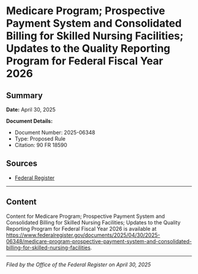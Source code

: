 # Medicare Program; Prospective Payment System and Consolidated Billing for Skilled Nursing Facilities; Updates to the Quality Reporting Program for Federal Fiscal Year 2026

## Summary

**Date:** April 30, 2025

**Document Details:**
- Document Number: 2025-06348
- Type: Proposed Rule
- Citation: 90 FR 18590

## Sources
- [Federal Register](https://www.federalregister.gov/documents/2025/04/30/2025-06348/medicare-program-prospective-payment-system-and-consolidated-billing-for-skilled-nursing-facilities)

---

## Content

Content for Medicare Program; Prospective Payment System and Consolidated Billing for Skilled Nursing Facilities; Updates to the Quality Reporting Program for Federal Fiscal Year 2026 is available at https://www.federalregister.gov/documents/2025/04/30/2025-06348/medicare-program-prospective-payment-system-and-consolidated-billing-for-skilled-nursing-facilities.

---

*Filed by the Office of the Federal Register on April 30, 2025*
